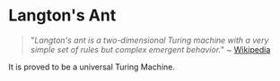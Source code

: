 
# Langton's Ant
> "*Langton's ant is a two-dimensional Turing machine with a very simple set of rules but complex emergent behavior.*" ~ [Wikipedia](https://en.wikipedia.org/wiki/Langton%27s_ant)


It is proved to be a universal Turing Machine.

